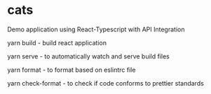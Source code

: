 # cats
Demo application using React-Typescript with API Integration

yarn build - build react application

yarn serve - to automatically watch and serve build files

yarn format - to format based on eslintrc file

yarn check-format - to check if code conforms to prettier standards
